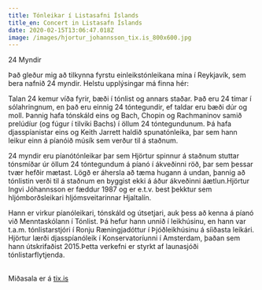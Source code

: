 ```yaml
---
title: Tónleikar í Listasafni Íslands
title_en: Concert in Listasafn Íslands
date: 2020-02-15T13:06:47.018Z
image: /images/hjortur_johannsson_tix.is_800x600.jpg
---
```

24 Myndir

Það gleður mig að tilkynna fyrstu einleikstónleikana mína í Reykjavík, sem bera nafnið 24 myndir. Helstu upplýsingar má finna hér:

Talan 24 kemur víða fyrir, bæði í tónlist og annars staðar. Það eru 24 tímar í sólahringnum, en það eru einnig 24 tóntegundir, ef taldar eru bæði dúr og moll. Þannig hafa tónskáld eins og Bach, Chopin og Rachmaninov samið prelúdíur (og fúgur í tilviki Bachs) í öllum 24 tóntegundunum. Þá hafa djasspíanistar eins og Keith Jarrett haldið spunatónleika, þar sem hann leikur einn á píanóið músík sem verður til á staðnum.

24 myndir eru píanótónleikar þar sem Hjörtur spinnur á staðnum stuttar tónsmíðar úr öllum 24 tóntegundum á píanó í ákveðinni röð, þar sem þessar tvær hefðir mætast. Lögð er áhersla að tæma hugann á undan, þannig að tónlistin verði til á staðnum en byggist ekki á áður ákveðinni áætlun.Hjörtur Ingvi Jóhannsson er fæddur 1987 og er e.t.v. best þekktur sem hljómborðsleikari hljómsveitarinnar Hjaltalín. 

Hann er virkur píanóleikari, tónskáld og útsetjari, auk þess að kenna á píanó við Menntaskólann í Tónlist. Þá hefur hann unnið í leikhúsinu, en hann var t.a.m. tónlistarstjóri í Ronju Ræningjadóttur í Þjóðleikhúsinu á síiðasta leikári. Hjörtur lærði djasspíanóleik í Konservatoríunni í Amsterdam, þaðan sem hann útskrifaðist 2015.Þetta verkefni er styrkt af launasjóði tónlistarflytjenda.

\
Miðasala er á [tix.is](https://tix.is/is/event/9729/24-myndir/)

